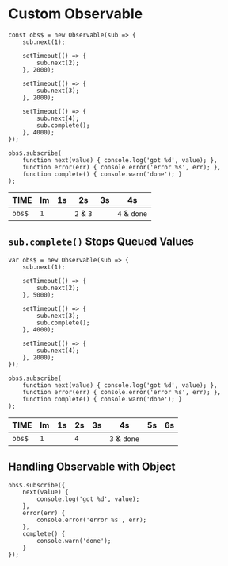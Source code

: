 # Custom Observable

```
const obs$ = new Observable(sub => {
	sub.next(1);

	setTimeout(() => {
		sub.next(2);
	}, 2000);

	setTimeout(() => {
		sub.next(3);
	}, 2000);

	setTimeout(() => {
		sub.next(4);
		sub.complete();
	}, 4000);
});

obs$.subscribe(
	function next(value) { console.log('got %d', value); },
	function error(err) { console.error('error %s', err); },
	function complete() { console.warn('done'); }
);
```

| TIME | Im | 1s | 2s | 3s | 4s |
|------|----|----|----|----|----|
| `obs$` | `1`  |    | `2` & `3` | | `4` & `done` |


## `sub.complete()` Stops Queued Values

```
var obs$ = new Observable(sub => {
	sub.next(1);

	setTimeout(() => {
		sub.next(2);
	}, 5000);

	setTimeout(() => {
		sub.next(3);
		sub.complete();
	}, 4000);

	setTimeout(() => {
		sub.next(4);
	}, 2000);
});

obs$.subscribe(
	function next(value) { console.log('got %d', value); },
	function error(err) { console.error('error %s', err); },
	function complete() { console.warn('done'); }
);
```

| TIME | Im | 1s | 2s | 3s | 4s | 5s | 6s |
|------|----|----|----|----|----|----|----|
| `obs$` | `1` | | `4` | | `3` & `done` | | |

## Handling Observable with Object

```
obs$.subscribe({
	next(value) {
		console.log('got %d', value);
	},
	error(err) {
		console.error('error %s', err);
	},
	complete() {
		console.warn('done');
	}
});
```

